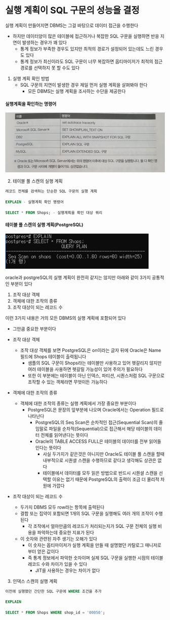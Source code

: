 # 실행 계획이 SQL 구문의 성능을 결정

실행 계획이 만들어지면 DBMS는 그걸 바탕으로 데이터 접근을 수행한다
* 하지만 데이터양이 많은 테이블에 접근하거나 복잡한 SQL 구문을 실행하면 반응 지연이 발생하는 경우가 꽤 있다
  * 통계 정보가 부족한 경우도 있지만 최적의 경로가 설정되어 있는데도 느린 경우도 있다
  * 통계 정보가 최신이라도 SQL 구문이 너무 복잡하면 옵티마이저가 최적의 접근 경로를 선택하지 못 할 수도 있다

1. 실행 계획 확인 방법
   * SQL 구문의 지연이 발생한 경우 제일 먼저 실행 계획을 살펴봐야 한다
     * 모든 DBMS는 실행 계획을 조사하는 수단을 제공한다
#### 실행계획을 확인하는 명령어
 ![img.png](img/4_img_1.png)    

2. 테이블 풀 스캔의 실행 계획

``` sql
레코드 전체를 검색하는 단순한 SQL 구문의 실행 계획

EXPLAIN - 실행계획 확인 명령어

SELECT * FROM Shops; - 실행계획을 확인 대상 쿼리
```
#### 테이블 풀 스캔의 실행 계획(PostgreSQL)
![img_1.png](img_1.png)

oracle과 postgreSQL의 실행 계획이 완전히 같지는 않지만 아래와 같이 3가지 공통적인 부분이 있다

1. 조작 대상 객체
2. 객체에 대한 조작의 종류
3. 조작 대상이 되는 레코드 수

이런 3가지 내용은 거의 모든 DBMS의 실행 계획에 포함되어 있다
* 그만큼 중요한 부분이다

* 조작 대상 객체
  * 조작 대상 객체를 보면 PostgreSQL은 on이라는 글자 뒤에 Oracle은 Name 필드에 Shops 테이블이 출력됩니다
    * 샘플의 SQL 구문이 Shops라는 테이블만 사용하고 있어 헷갈리지 않지만 여러 테이블을 사용하면 헷갈릴 가능성이 있어 주의가 필요하다
    * 또한 이 부분에는 테이블이 아닌 인덱스, 파티션, 시퀀스처럼 SQL 구문으로 조작할 수 있는 객체라면 무엇이든 가능하다

* 객체에 대한 조작의 종류
  * 객체에 대한 조작의 종류는 실행 계획에서 가장 중요한 부분이다
    * PostgreSQL은 문장의 앞부분에 나오며 Oracle에서는 Operation 필드로 나타난다
      * PostgreSQL의 Seq Scan은 순차적인 접근(Sequential Scan)의 줄임말로 파일을 순차적(Sequential)으로 접근해서 해당 테이블의 데이터 전체를 읽어낸다는 뜻이다
      * Oracle의 TABLE ACCESS FULL은 테이블의 데이터를 전부 읽어들인다는 뜻이다
        * 사실 두가지가 같은것은 아니지만 Oracle도 테이블 풀 스캔을 할때 내부적으로 시퀀셜 스캔을 수행하므로 같다고 생각해도 상관은 없다
        * 테이블에서 데이터를 모두 읽은 방법으로 반드시 시퀀셜 스캔을 선택할 이유는 없기 때문에 PostgreSQL의 출력이 조금 더 물리적 차원에 가깝다

* 조작 대상이 되는 레코드 수
  * 두가지 DBMS 모두 row라는 항목에 출력된다
  * 결합 또는 집약이 포함되면 1개의 SQL 구문을 실행해도 여러 개의 조작이 수행된다
    * 각 조작에서 얼마만큼의 레코드가 처리되는지가 SQL 구문 전체의 실행 비용을 파악하는데 중요한 지표가 된다
  * 이 숫자와 관련된 자주 생기는 오해가 있다
    * 이 숫자는 옵티마이저가 실행 계획을 만들 때 설명했던 카탈로그 매니저로부터 얻은 값이다
    * 즉 통계 정보에서 파악한 숫자이며 실제 SQL 구문을 실행한 시점의 테이블 레코드 수와 차이가 있을 수 있다
      * JIT을 사용하는 경우는 차이가 없다

3. 인덱스 스캔의 실행 계획

``` sql
이전에 실행했던 간단한 SQL 구문에 WHERE 조건을 추가

EXPLAIN

SELECT * FROM Shops WHERE shop_id = '00050';
```

